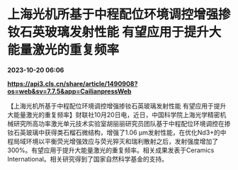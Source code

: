 # 上海光机所基于中程配位环境调控增强掺钕石英玻璃发射性能 有望应用于提升大能量激光的重复频率

**2023-10-20 06:06**

**https://api3.cls.cn/share/article/1490908?os=web&sv=7.7.5&app=CailianpressWeb**

【上海光机所基于中程配位环境调控增强掺钕石英玻璃发射性能 有望应用于提升大能量激光的重复频率】财联社10月20日电，近日，中国科学院上海光学精密机械研究所高功率激光单元技术实验室胡丽丽研究员团队基于中程配位环境调控在掺钕石英玻璃中获得类石榴石微结构，增强了1.06 μm发射性能，在优化Nd3+的中程局域环境以平衡荧光增强效应与荧光猝灭和瑞利散射之后，发射强度增加了300%。有望应用于提升大能量激光的重复频率。相关成果发表于Ceramics International。相关研究得到了国家自然科学基金的支持。